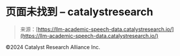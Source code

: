 <!--yml

分类：未分类

日期：2024-05-27 14:53:06

-->

# 页面未找到 – catalystresearch

> 来源：[https://llm-academic-speech-data.catalystresearch.io/](https://llm-academic-speech-data.catalystresearch.io/)

©2024 Catalyst Research Alliance Inc.
